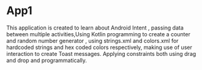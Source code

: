 # App1
This application is created to learn about Android Intent , passing data between multiple activities,Using Kotlin programming 
to create a counter and random number generator , using strings.xml and colors.xml for hardcoded strings and hex coded colors 
respectively, making use of user interaction to create Toast messages.
Applying constraints both using drag and drop and programmatically.

